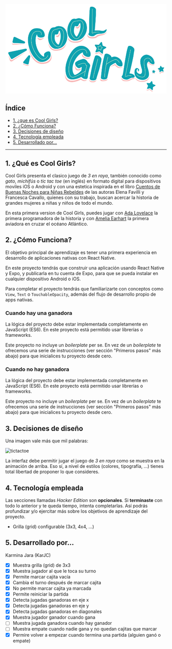  ![Logo Cool Girls](/assets/logo-900.png)

## Índice

* [1. ¿que es Cool Girls?](#1-¿Qué-es-Cool-Girls?)
* [2. ¿Cómo Funciona?](#2-¿Cómo-Funciona?)
* [3. Decisiones de diseño](#3-Decisiones-de-diseño)
* [4. Tecnología empleada](#4-Tecnología-empleada)
* [5. Desarrollado por...](#5-Desarrollado-por...)


***

## 1. ¿Qué es Cool Girls?

Cool Girls presenta el clasico juego de _3 en raya_, también conocido como _gato_, _michifús_ o _tic tac toe_ (en inglés) en formato digital para dispositivos moviles iOS o Android y con una estetica inspirada en el libro [Cuentos de Buenas Noches para Niñas Rebeldes](https://es.wikipedia.org/wiki/Cuentos_de_buenas_noches_para_ni%C3%B1as_rebeldes) de las autoras Elena Favilli y Francesca Cavallo, quienes con su trabajo, buscan acercar la historia de grandes mujeres a niñas y niños de todo el mundo.

En esta primera version de Cool Girls, puedes jugar con [Ada Lovelace](https://es.wikipedia.org/wiki/Ada_Lovelace) la primera programadora de la historia y con [Amelia Earhart](https://es.wikipedia.org/wiki/Amelia_Earhart) la primera aviadora en cruzar el océano Atlántico.


## 2. ¿Cómo Funciona?

El objetivo principal de aprendizaje es tener una primera experiencia en
desarrollo de aplicaciones nativas con React Native.

En este proyecto tendrás que construir una aplicación usando React Native y
Expo, y publicarla en tu cuenta de Expo, para que se pueda instalar en cualquier
dispositivo Android o iOS.

Para completar el proyecto tendrás que familiarizarte con conceptos como `View`,
`Text` o `TouchableOpacity`, además del flujo de desarrollo propio de apps
nativas.

### Cuando hay una ganadora

La lógica del proyecto debe estar implementada completamente en JavaScript (ES6).
En este proyecto está permitido usar librerías o frameworks.

Este proyecto no incluye un _boilerplate_ per se. En vez de un _boilerplate_ te
ofrecemos una serie de instrucciones (ver sección "Primeros pasos" más abajo)
para que inicialices tu proyecto desde cero.

### Cuando no hay ganadora

La lógica del proyecto debe estar implementada completamente en JavaScript (ES6).
En este proyecto está permitido usar librerías o frameworks.

Este proyecto no incluye un _boilerplate_ per se. En vez de un _boilerplate_ te
ofrecemos una serie de instrucciones (ver sección "Primeros pasos" más abajo)
para que inicialices tu proyecto desde cero.

## 3. Decisiones de diseño

Una imagen vale más que mil palabras:

![tictactoe](https://user-images.githubusercontent.com/110297/46983454-378df980-d0a6-11e8-87d0-905e99b12af7.gif)

La interfaz debe permitir jugar el juego de _3 en raya_ como se muestra en la
animación de arriba. Eso sí, a nivel de estilos (colores, tipografía, ...)
tienes total libertad de proponer lo que consideres.

## 4. Tecnología empleada

Las secciones llamadas _Hacker Edition_ son **opcionales**. Si **terminaste**
con todo lo anterior y te queda tiempo, intenta completarlas. Así podrás
profundizar y/o ejercitar más sobre los objetivos de aprendizaje del proyecto.

* Grilla (grid) configurable (3x3, 4x4, ...)

## 5. Desarrollado por...

Karmina Jara (KarJC)

* [x] Muestra grilla (grid) de 3x3
* [x] Muestra jugador al que le toca su turno
* [x] Permite marcar cajita vacía
* [x] Cambia el turno después de marcar cajita
* [x] No permite marcar cajita ya marcada
* [x] Permite reiniciar la partida
* [x] Detecta jugadas ganadoras en eje x
* [x] Detecta jugadas ganadoras en eje y
* [x] Detecta jugadas ganadoras en diagonales
* [x] Muestra jugador ganador cuando gana
* [ ] Muestra jugada ganadora cuando hay ganador
* [ ] Muestra empate cuando nadie gana y no quedan cajitas que marcar
* [x] Permire volver a empezar cuando termina una partida (alguien ganó o empate)
